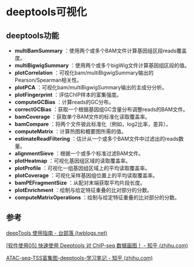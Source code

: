 # deeptools可视化

## deeptools功能

* **multiBamSummary** ：使用两个或多个BAM文件计算基因组区段reads覆盖度。
* **multiBigwigSummary** ：使用两个或多个bigWig文件计算基因组区段的值。
* **plotCorrelation** ：可视化bam/multiBigwigSummary输出的Pearson/Spearman相关性。
* **plotPCA** ：可视化bam/multiBigwigSummary输出的主成分分析。
* **plotFingerprint** ：评估ChIP样本的富集强度。
* **computeGCBias** ：计算reads的GC分布。
* **correctGCBias** ：获取一个根据基因组GC含量分布调整reads的BAM文件。
* **bamCoverage** ：获取单个BAM文件的标准化读取覆盖率。
* **bamCompare** ：将两个文件彼此标准化（例如，log2比率，差异）。
* **computeMatrix** ：计算热图和概要图所需的值。
* **estimateReadFiltering** ：估计从一个或多个BAM文件中过滤出的reads数量。
* **alignmentSieve** ：根据一个或多个标准过滤BAM文件。
* **plotHeatmap** ：可视化基因组区域的读取覆盖率。
* **plotProfile** ：可视化一组基因组区域上的平均读取覆盖率。
* **plotCoverage** ：可视化采样基因组位置上的平均读取覆盖率。
* **bamPEFragmentSize** ：从配对末端获取平均片段长度。
* **plotEnrichment** ：绘制与给定特征重叠的比对部分的分数。
* **computeMatrixOperations** ：绘制与给定特征重叠的比对部分的分数。

## 参考

[deepTools 使用指南 - 台部落 (twblogs.net)](https://www.twblogs.net/a/5cc19761bd9eee3aed7895c3)

[[软件使用05] 快速使用 Deeptools 对 ChIP-seq 数据画图！ - 知乎 (zhihu.com)](https://zhuanlan.zhihu.com/p/166282791)

[ATAC-seq-TSS富集图-deeptools-学习笔记 - 知乎 (zhihu.com)](https://zhuanlan.zhihu.com/p/434546334)

